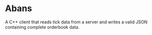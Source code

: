 # Abans
 A C++ client that reads tick data from a server and writes a valid JSON containing complete orderbook data.
